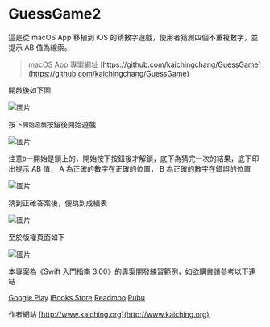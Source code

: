 # GuessGame2

這是從 macOS App 移植到 iOS 的猜數字遊戲，使用者猜測四個不重複數字，並提示 AB 值為線索。

> macOS App 專案網址 [https://github.com/kaichingchang/GuessGame](https://github.com/kaichingchang/GuessGame)

開啟後如下圖

![圖片](https://camo.githubusercontent.com/6f37bfb851859dcc850aac1e25341d6d236acb48/68747470733a2f2f6661726d352e737461746963666c69636b722e636f6d2f343433392f33363035373335373337305f643135353038656564332e6a7067 "Guess11")

按下`開始遊戲`按鈕後開始遊戲

![圖片](https://camo.githubusercontent.com/b2992476ac45c8a2bf03089d635755d555040d60/68747470733a2f2f6661726d352e737461746963666c69636b722e636f6d2f343338362f33363238363031323235325f373536353730633763632e6a7067 "Guess12")

注意`0`一開始是鎖上的，開始按下按鈕後才解鎖，底下為猜完一次的結果，底下印出提示 AB 值， A 為正確的數字在正確的位置， B 為正確的數字在錯誤的位置

![圖片](https://camo.githubusercontent.com/49e9118828efc50a8ef0a199237bb26ee35a3c3c/68747470733a2f2f6661726d352e737461746963666c69636b722e636f6d2f343431312f33363238363031323832325f653433343236316338312e6a7067 "Guess13")

猜到正確答案後，便跳到成績表

![圖片](https://camo.githubusercontent.com/c4ecb7dd90aba3b1c3cf249c97686a4e10cad1f9/68747470733a2f2f6661726d352e737461746963666c69636b722e636f6d2f343431352f33363238363031333231325f623864666566663730302e6a7067 "Guess14")

至於版權頁面如下

![圖片](https://camo.githubusercontent.com/0d3a892ce143dfffed75ff7fab4896b3c2d7be72/68747470733a2f2f6661726d352e737461746963666c69636b722e636f6d2f343433362f33363238363031333738325f333532323666306261302e6a7067 "Guess15")

本專案為《Swift 入門指南 3.00》的專案開發練習範例，如欲購書請參考以下連結

[Google Play](https://play.google.com/store/books/details?id=AO9IBwAAQBAJ)
[iBooks Store](https://itunes.apple.com/us/book/id1079291979)
[Readmoo](https://readmoo.com/book/210034848000101)
[Pubu](http://www.pubu.com.tw/ebook/65565?apKey=576b20f092)

作者網站 [http://www.kaiching.org](http://www.kaiching.org)
